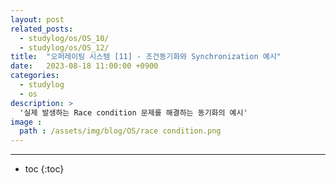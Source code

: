 ```yaml
---
layout: post
related_posts:
  - studylog/os/OS_10/
  - studylog/os/OS_12/
title:  "오퍼레이팅 시스템 [11] - 조건동기화와 Synchronization 예시"
date:   2023-08-18 11:00:00 +0900
categories: 
  - studylog
  - os
description: >
  '실제 발생하는 Race condition 문제를 해결하는 동기화의 예시'
image : 
  path : /assets/img/blog/OS/race condition.png
---
```

* * *
* toc
{:toc}
